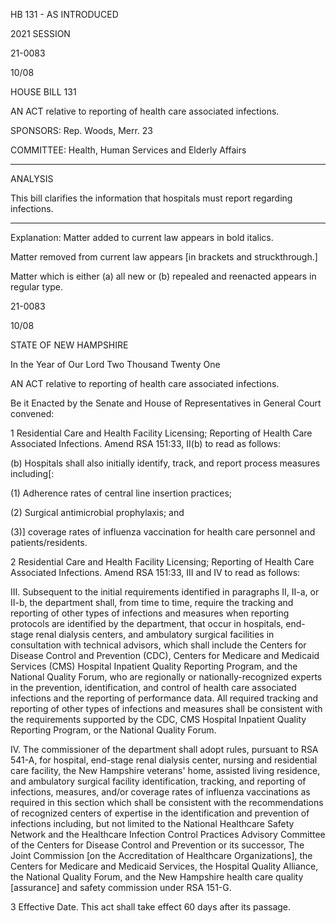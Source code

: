  HB 131 - AS INTRODUCED

 

 

2021 SESSION

 21-0083

 10/08

 

HOUSE BILL 131

 

AN ACT relative to reporting of health care associated infections.

 

SPONSORS: Rep. Woods, Merr. 23

 

COMMITTEE: Health, Human Services and Elderly Affairs

 

-----------------------------------------------------------------

 

ANALYSIS

 

 This bill clarifies the information that hospitals must report regarding infections.

 

- - - - - - - - - - - - - - - - - - - - - - - - - - - - - - - - - - - - - - - - - - - - - - - - - - - - - - - - - - - - - - - - - - - - - - - - - - - 

 

Explanation: Matter added to current law appears in bold italics.

 Matter removed from current law appears [in brackets and struckthrough.]

 Matter which is either (a) all new or (b) repealed and reenacted appears in regular type.

 21-0083

 10/08

 

STATE OF NEW HAMPSHIRE

 

In the Year of Our Lord Two Thousand Twenty One

 

AN ACT relative to reporting of health care associated infections.

 

Be it Enacted by the Senate and House of Representatives in General Court convened:

 

 1 Residential Care and Health Facility Licensing; Reporting of Health Care Associated Infections. Amend RSA 151:33, II(b) to read as follows:

 (b) Hospitals shall also initially identify, track, and report process measures including[: 

 (1) Adherence rates of central line insertion practices; 

 (2) Surgical antimicrobial prophylaxis; and 

 (3)] coverage rates of influenza vaccination for health care personnel and patients/residents. 

 2 Residential Care and Health Facility Licensing; Reporting of Health Care Associated Infections. Amend RSA 151:33, III and IV to read as follows:

 III. Subsequent to the initial requirements identified in paragraphs II, II-a, or II-b, the department shall, from time to time, require the tracking and reporting of other types of infections and measures when reporting protocols are identified by the department, that occur in hospitals, end-stage renal dialysis centers, and ambulatory surgical facilities in consultation with technical advisors, which shall include the Centers for Disease Control and Prevention (CDC), Centers for Medicare and Medicaid Services (CMS) Hospital Inpatient Quality Reporting Program, and the National Quality Forum, who are regionally or nationally-recognized experts in the prevention, identification, and control of health care associated infections and the reporting of performance data. All required tracking and reporting of other types of infections and measures shall be consistent with the requirements supported by the CDC, CMS Hospital Inpatient Quality Reporting Program, or the National Quality Forum.

 IV. The commissioner of the department shall adopt rules, pursuant to RSA 541-A, for hospital, end-stage renal dialysis center, nursing and residential care facility, the New Hampshire veterans' home, assisted living residence, and ambulatory surgical facility identification, tracking, and reporting of infections, measures, and/or coverage rates of influenza vaccinations as required in this section which shall be consistent with the recommendations of recognized centers of expertise in the identification and prevention of infections including, but not limited to the National Healthcare Safety Network and the Healthcare Infection Control Practices Advisory Committee of the Centers for Disease Control and Prevention or its successor, The Joint Commission [on the Accreditation of Healthcare Organizations], the Centers for Medicare and Medicaid Services, the Hospital Quality Alliance, the National Quality Forum, and the New Hampshire health care quality [assurance]  and safety commission under RSA 151-G.

 3 Effective Date. This act shall take effect 60 days after its passage.

